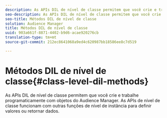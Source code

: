 ```yaml
---
description: As APIs DIL de nível de classe permitem que você crie e trabalhe programaticamente com objetos do Audience Manager. As APIs de nível de classe funcionam com outras funções de nível de instância para definir valores ou retornar dados.
seo-description: As APIs DIL de nível de classe permitem que você crie e trabalhe programaticamente com objetos do Audience Manager. As APIs de nível de classe funcionam com outras funções de nível de instância para definir valores ou retornar dados.
seo-title: Métodos DIL de nível de classe
solution: Audience Manager
title: Métodos DIL de nível de classe
uuid: 903a661f-8871-4402-b9d6-acae920276cb
translation-type: tm+mt
source-git-commit: 212ec8641068a9ed4c620987bb18586ee8c7d519

---
```



# Métodos DIL de nível de classe{#class-level-dil-methods}

As APIs DIL de nível de classe permitem que você crie e trabalhe programaticamente com objetos do Audience Manager. As APIs de nível de classe funcionam com outras funções de nível de instância para definir valores ou retornar dados.

<!-- 

c_dil_overview.xml

 -->

